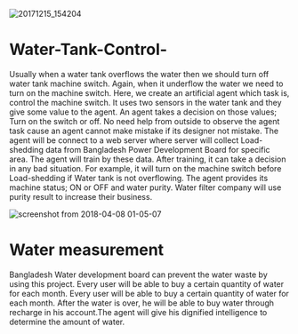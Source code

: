 ![20171215_154204](https://user-images.githubusercontent.com/33341241/38459311-eb07e2d2-3ac9-11e8-85f2-6b8b06dee4eb.jpg)


# Water-Tank-Control-

Usually when a water tank overflows the water then we should turn off water tank machine switch.
Again, when it underflow the water we need to turn on the machine switch. Here, we create an
artificial agent which task is, control the machine switch. It uses two sensors in the water tank and they
give some value to the agent. An agent takes a decision on those values; Turn on the switch or off. No
need help from outside to observe the agent task cause an agent cannot make mistake if its designer not
mistake. The agent will be connect to a web server where server will collect Load-shedding data from
Bangladesh Power Development Board for specific area. The agent will train by these data. After
training, it can take a decision in any bad situation. For example, it will turn on the machine switch
before Load-shedding if Water tank is not overflowing. The agent provides its machine status; ON or
OFF and water purity. Water filter company will use purity result to increase their business.

![screenshot from 2018-04-08 01-05-07](https://user-images.githubusercontent.com/33341241/38459245-3b1a5562-3ac9-11e8-9055-2d3b7c0ffa1b.png)


# Water measurement
Bangladesh Water development board can prevent the water waste by using this project. Every user will be able to buy a certain quantity of water for each month. Every user will be able to buy a certain quantity of water for each month. After the water is over, he will be able to buy water through recharge in his account.The agent will give his dignified intelligence to determine the amount of water.



